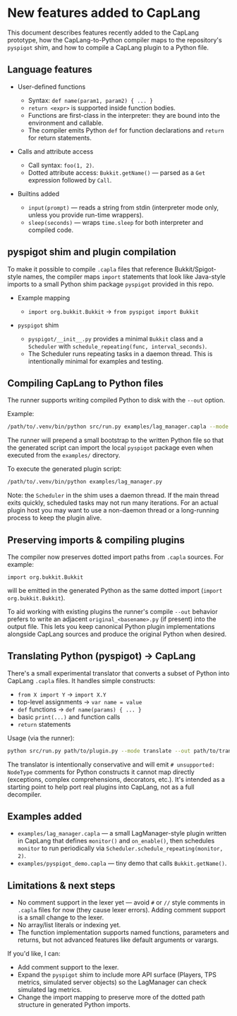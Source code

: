 # New features added to CapLang

This document describes features recently added to the CapLang prototype, how the CapLang-to-Python compiler maps to the repository's `pyspigot` shim, and how to compile a CapLang plugin to a Python file.

## Language features

- User-defined functions
  - Syntax: `def name(param1, param2) { ... }`
  - `return <expr>` is supported inside function bodies.
  - Functions are first-class in the interpreter: they are bound into the environment and callable.
  - The compiler emits Python `def` for function declarations and `return` for return statements.

- Calls and attribute access
  - Call syntax: `foo(1, 2)`.
  - Dotted attribute access: `Bukkit.getName()` — parsed as a `Get` expression followed by `Call`.

- Builtins added
  - `input(prompt)` — reads a string from stdin (interpreter mode only, unless you provide run-time wrappers).
  - `sleep(seconds)` — wraps `time.sleep` for both interpreter and compiled code.

## pyspigot shim and plugin compilation

To make it possible to compile `.capla` files that reference Bukkit/Spigot-style names, the compiler maps `import` statements that look like Java-style imports to a small Python shim package `pyspigot` provided in this repo.

- Example mapping
  - `import org.bukkit.Bukkit` → `from pyspigot import Bukkit`

- `pyspigot` shim
  - `pyspigot/__init__.py` provides a minimal `Bukkit` class and a `Scheduler` with `schedule_repeating(func, interval_seconds)`.
  - The Scheduler runs repeating tasks in a daemon thread. This is intentionally minimal for examples and testing.

## Compiling CapLang to Python files

The runner supports writing compiled Python to disk with the `--out` option.

Example:

```bash
/path/to/.venv/bin/python src/run.py examples/lag_manager.capla --mode compile --out examples/lag_manager.py
```

The runner will prepend a small bootstrap to the written Python file so that the generated script can import the local `pyspigot` package even when executed from the `examples/` directory.

To execute the generated plugin script:

```bash
/path/to/.venv/bin/python examples/lag_manager.py
```

Note: the `Scheduler` in the shim uses a daemon thread. If the main thread exits quickly, scheduled tasks may not run many iterations. For an actual plugin host you may want to use a non-daemon thread or a long-running process to keep the plugin alive.

## Preserving imports & compiling plugins

The compiler now preserves dotted import paths from `.capla` sources. For example:

```
import org.bukkit.Bukkit
```

will be emitted in the generated Python as the same dotted import (`import org.bukkit.Bukkit`).

To aid working with existing plugins the runner's compile `--out` behavior prefers to write an adjacent `original_<basename>.py` (if present) into the output file. This lets you keep canonical Python plugin implementations alongside CapLang sources and produce the original Python when desired.

## Translating Python (pyspigot) -> CapLang

There's a small experimental translator that converts a subset of Python into CapLang `.capla` files. It handles simple constructs:

- `from X import Y` -> `import X.Y`
- top-level assignments -> `var name = value`
- `def` functions -> `def name(params) { ... }`
- basic `print(...)` and function calls
- `return` statements

Usage (via the runner):

```bash
python src/run.py path/to/plugin.py --mode translate --out path/to/translated.capla
```

The translator is intentionally conservative and will emit `# unsupported: NodeType` comments for Python constructs it cannot map directly (exceptions, complex comprehensions, decorators, etc.). It's intended as a starting point to help port real plugins into CapLang, not as a full decompiler.

## Examples added

- `examples/lag_manager.capla` — a small LagManager-style plugin written in CapLang that defines `monitor()` and `on_enable()`, then schedules `monitor` to run periodically via `Scheduler.schedule_repeating(monitor, 2)`.
- `examples/pyspigot_demo.capla` — tiny demo that calls `Bukkit.getName()`.

## Limitations & next steps

- No comment support in the lexer yet — avoid `#` or `//` style comments in `.capla` files for now (they cause lexer errors). Adding comment support is a small change to the lexer.
- No array/list literals or indexing yet.
- The function implementation supports named functions, parameters and returns, but not advanced features like default arguments or varargs.

If you'd like, I can:
- Add comment support to the lexer.
- Expand the `pyspigot` shim to include more API surface (Players, TPS metrics, simulated server objects) so the LagManager can check simulated lag metrics.
- Change the import mapping to preserve more of the dotted path structure in generated Python imports.
